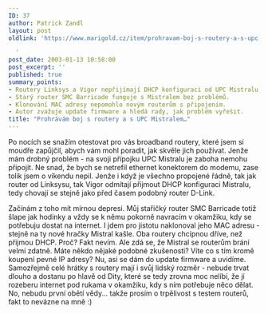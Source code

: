 ```yaml
---
ID: 37
author: Patrick Zandl
layout: post
oldlink: 'https://www.marigold.cz/item/prohravam-boj-s-routery-a-s-upc-mistralem

  '
post_date: 2003-01-13 10:58:00
post_excerpt: ''
published: true
summary_points:
- Routery Linksys a Vigor nepřijímají DHCP konfiguraci od UPC Mistralu.
- Starý router SMC Barricade funguje s Mistralem bez problémů.
- Klonování MAC adresy nepomohlo novým routerům s připojením.
- Autor zvažuje update firmware a hledá rady, jak problém vyřešit.
title: "Prohrávám boj s routery a s UPC Mistralem…"
---
```


<p>
Po nocích se snažím otestovat pro vás broadband routery, které jsem si moudře zapůjčil, abych vám mohl poradit, jak skvěle jich používat. Jenže mám drobný problém - na svoji přípojku UPC Mistralu je zaboha nemohu připojit. Ne snad, že bych se netrefil ethernet konektorem do modemu, zase tolik jsem o víkendu nepil. Jenže i když je všechno propojené řádně, tak jak router od Linksysu, tak Vigor odmítají přijmout DHCP konfiguraci Mistralu, tedy chovají se stejně jako před časem podobný router D-Link. </p>

<p>
Začínám z toho mít mírnou depresi. Můj stařičký router SMC Barricade totiž šlape jak hodinky a vždy se k němu pokorně navracím v okamžiku, kdy se potřebuju dostat na internet. I jdem pro jistotu naklonoval jeho MAC adresu - stejně na ty nové hračky Mistral kašle. Oba routery chcípnou dříve, než přijmou DHCP. Proč? Fakt nevím. Ale zdá se, že Mistral se routerům brání velmi zdatně. Máte někdo nějaké podobné zkušenosti? Víte co s tím kromě koupení pevné IP adresy? Nu, asi se dám do update firmware a uvidíme. Samozřejmě celé hrátky s routery mají i svůj lidský rozměr - nebude trvat dlouho a dostanu po hlavě od Dity, které se tedy zrovna moc nelíbí, že jí rozeberu internet pod rukama v okamžiku, kdy s ním potřebuje něco dělat. No, nebudu první obětí vědy... takže prosím o trpělivost s testem routerů, fakt to nevázne na mně :)</p>